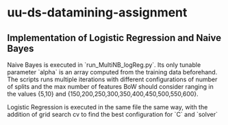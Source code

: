 # uu-ds-datamining-assignment

## Implementation of Logistic Regression and Naive Bayes
 <p>
    Naive Bayes is executed in `run_MultiNB_logReg.py`. Its only tunable parameter `alpha` is an array computed from the training data beforehand. The scripts runs multiple iterations with different configurations of number of splits and the max number of features BoW should consider ranging in the values {5,10} and {150,200,250,300,350,400,450,500,550,600}.
 </p>
 <p>
    Logistic Regression is executed in the same file the same way, with the addition of grid search cv to find the best configuration for `C` and `solver`
 </p>